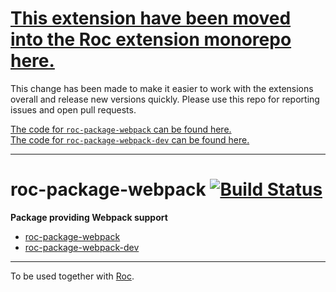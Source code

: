 # [This extension have been moved into the Roc extension monorepo here.](https://github.com/rocjs/extensions)

This change has been made to make it easier to work with the extensions overall and release new versions quickly. Please use this repo for reporting issues and open pull requests.

[The code for `roc-package-webpack` can be found here.](https://github.com/rocjs/extensions/tree/master/packages/roc-package-webpack)   
[The code for `roc-package-webpack-dev` can be found here.](https://github.com/rocjs/extensions/tree/master/packages/roc-package-webpack-dev)  

---
# roc-package-webpack [![Build Status](https://travis-ci.org/rocjs/roc-package-webpack.svg?branch=master)](https://travis-ci.org/rocjs/roc-package-webpack)

__Package providing Webpack support__  
- [roc-package-webpack](/extensions/roc-package-webpack)
- [roc-package-webpack-dev](/extensions/roc-package-webpack-dev)

---
To be used together with [Roc](https://github.com/rocjs/roc).
